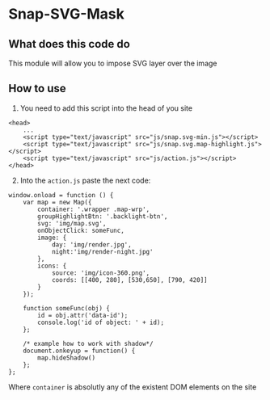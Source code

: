 # Snap-SVG-Mask

## What does this code do

This module will allow you to impose SVG layer over the image

## How to use

1. You need to add this script into the head of you site

```
<head>
    ...
    <script type="text/javascript" src="js/snap.svg-min.js"></script>
    <script type="text/javascript" src="js/snap.svg.map-highlight.js"></script>
    <script type="text/javascript" src="js/action.js"></script>
</head>
```

2. Into the `action.js` paste the next code:

```
window.onload = function () {
    var map = new Map({
        container: '.wrapper .map-wrp',
        groupHighlightBtn: '.backlight-btn',
        svg: 'img/map.svg',
        onObjectClick: someFunc,
        image: {
            day: 'img/render.jpg',
            night:'img/render-night.jpg'
        },
        icons: {
            source: 'img/icon-360.png',
            coords: [[400, 280], [530,650], [790, 420]]
        }
    });
    
    function someFunc(obj) {
        id = obj.attr('data-id');
        console.log('id of object: ' + id);
    };
    
    /* example how to work with shadow*/
    document.onkeyup = function() {
        map.hideShadow()
    };
};
```

Where `container` is absolutly any of the existent DOM elements on the site
